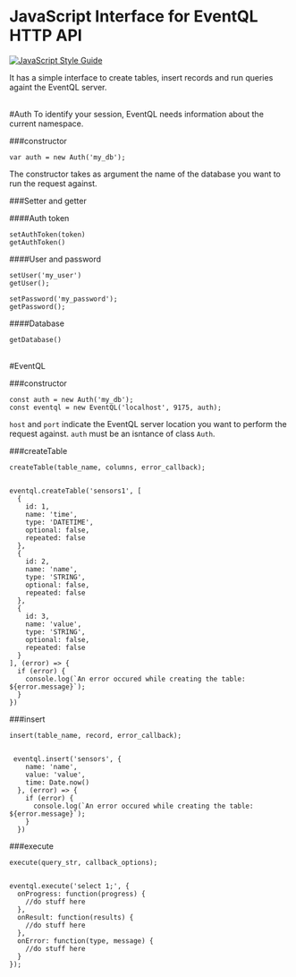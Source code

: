 # JavaScript Interface for EventQL HTTP API

[![JavaScript Style
Guide](https://cdn.rawgit.com/feross/standard/master/badge.svg)](https://github.com/feross/standard)

It has a simple interface to create tables, insert records and run queries againt the EventQL server.

<br>
#Auth
To identify your session, EventQL needs information about the current namespace.

###constructor

    var auth = new Auth('my_db');

The constructor takes as argument the name of the database you want to run the request against.

###Setter and getter

####Auth token 

    setAuthToken(token)
    getAuthToken()

####User and password

    setUser('my_user')
    getUser();

    setPassword('my_password');
    getPassword();

####Database

    getDatabase()

<br>
#EventQL

###constructor


    const auth = new Auth('my_db');
    const eventql = new EventQL('localhost', 9175, auth);

`host` and `port` indicate the EventQL server location you want to perform the request against.
`auth` must be an isntance of class `Auth`.


###createTable

    createTable(table_name, columns, error_callback);


    eventql.createTable('sensors1', [
      {
        id: 1,
        name: 'time',
        type: 'DATETIME',
        optional: false,
        repeated: false
      },
      {
        id: 2,
        name: 'name',
        type: 'STRING',
        optional: false,
        repeated: false
      },
      {
        id: 3,
        name: 'value',
        type: 'STRING',
        optional: false,
        repeated: false
      }
    ], (error) => {
      if (error) {
        console.log(`An error occured while creating the table: ${error.message}`);
      }
    })


###insert

    insert(table_name, record, error_callback);


     eventql.insert('sensors', {
        name: 'name',
        value: 'value',
        time: Date.now()
      }, (error) => {
        if (error) {
          console.log(`An error occured while creating the table: ${error.message}`);
        }
      })

###execute

    execute(query_str, callback_options);


    eventql.execute('select 1;', {
      onProgress: function(progress) {
        //do stuff here
      },
      onResult: function(results) {
        //do stuff here
      },
      onError: function(type, message) {
        //do stuff here
      }
    });

